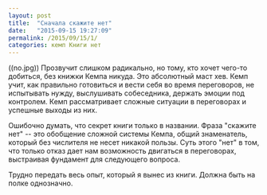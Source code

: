 ```yaml
---
layout: post
title:  "Сначала скажите нет"
date:   "2015-09-15 19:27:09"
permalink: /2015/09/15/1/
categories: кемп Книги нет
---
```

((no.jpg))
Прозвучит слишком радикально, но тому, кто хочет чего-то добиться, без книжки Кемпа никуда. Это абсолютный маст хев. Кемп учит, как правильно готовиться и вести себя во время переговоров, не испытывать нужду, выслушивать собеседника, держать эмоции под контролем. Кемп рассматривает сложные ситуации в переговорах и успешные выходы из них.

Ошибочно думать, что секрет книги только в названии. Фраза "скажите нет" -- это обобщение сложной системы Кемпа, общий знаменатель, который без числителя не несет никакой пользы. Суть этого "нет" в том, что только отказ дает нам возможность двигаться в переговорах, выстраивая фундамент для следующего вопроса.

Трудно передать весь опыт, который я вынес из книги. Должна быть на полке однозначно.


